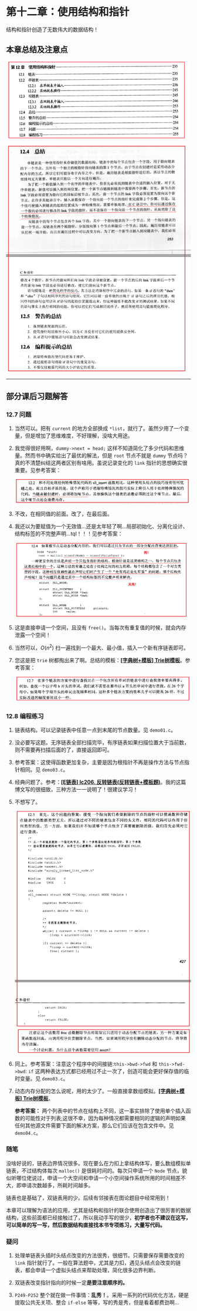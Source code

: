 # 第十二章：使用结构和指针

结构和指针创造了无数伟大的数据结构！

## 本章总结及注意点

![0](https://raw.githubusercontent.com/Y-puyu/picture/main/images/20201227161012.png)

![1](https://raw.githubusercontent.com/Y-puyu/picture/main/images/20201227161206.png)

---

## 部分课后习题解答

### 12.7 问题

1. 当然可以。把有 `current` 的地方全部换成 `*list`，就行了。虽然少用了一个变量，但是增加了思维难度，不好理解，没啥大用途。

2. 我觉得很好用啊，`dummy->next = head;` 这样不知道简化了多少代码和思维量。然而书中确实给出了最优的解法，但是 `root` 节点不就是 `dummy` 节点吗？真的不清楚纠结这两者区别有啥用。虽说记录变化的 `link` 指针的思想确实很重要。见参考答案：

    ![2](https://raw.githubusercontent.com/Y-puyu/picture/main/images/20201227162639.png)

3. 不改，在相同值的前面。改了，在最后面。

4. 我还以为要赋值为一个无效值...还是太年轻了啊...局部初始化、分离化设计、结构标签的不完整声明...tql！！！见参考答案：

    ![2](https://raw.githubusercontent.com/Y-puyu/picture/main/images/20201227163032.png)

5. 这是直接申请一个空间，且没有 `free()`。当每次有重复值的时候，就会内存泄露一个空间！

6. 当然可以，$O(n^2)$ 扫一遍找到一个最大、最小值，插入一个新有序链表即可。

7. 您这是把 `trie` 树都掏出来了啊。总结的模板：[**[字典树+模板] Trie树模板**](https://blog.csdn.net/yl_puyu/article/details/109214829)。参考答案：

    ![3](https://raw.githubusercontent.com/Y-puyu/picture/main/images/20201227164028.png)

### 12.8 编程练习

1. 链表结构。可以记录链表中任意一点到末尾的节点数量。见 `demo01.c`。

2. 没必要写这题。无序链表全部扫描完毕，有序链表如果扫描位置大于当前数，则不需要再扫描后面的了，直接返回即可。

3. 参考答案：这使得函数更加复杂，主要是因为根指针不再是操作方法与节点指针相同。见 `demo03.c`。

4. 经典问题了。参考：[**[E链表] lc206. 反转链表(反转链表+模板题)**](https://blog.csdn.net/yl_puyu/article/details/109188915)。我的这篇博文写的很细致，三种方法一一说明了！很建议学习！

5. 不想写了。

    ![4](https://raw.githubusercontent.com/Y-puyu/picture/main/images/20201227165405.png)
    ![5](https://raw.githubusercontent.com/Y-puyu/picture/main/images/20201227165533.png)

6. 同上。参考答案：注意这个程序中的间接链:`this->bwd->fwd` 和 `this->fwd->bwd`: `if` 这两种表达方式都已经用过不止一次了，创造可能会更好保存值的临时变量。见 `demo03.c`。

7. 动态内存分配的怎么说呢，用的太少了。一般直接拿数组模拟。[**[字典树+模板] Trie树模板**](https://blog.csdn.net/yl_puyu/article/details/109214829)。

    **参考答案：**
    两个列表中的节点在结构上不同，这一事实排除了使用单个插入函数的可能性对于列表;这很不幸，因为每种情况都需要相同的逻辑的声明如果任何其他源文件需要下面的解决方案，那么它们应该在包含文件中。见 `demo04.c`。

### 随笔

没啥好说的，链表边界情况很多。现在要么在力扣上拿结构体写，要么数组模拟单链表，不过结构体每次 `malloc()` 是很耗时间的。每次只申请一个 `Node` 节点，貌似听哪位佬说过，申请一个大空间和申请一个小空间操作系统所用的时间相差不大，即申请次数越多，所耗时间越多。

链表也是基础了，双链表用的少。后续有邻接表在图论题目中经常用到！

本章可以理解为语法的应用，尤其是结构和指针的联合使用创造出了很厉害的数据结构，这些前面都已经接触过了，所以我动手写的很少，**初学者也不建议在这写，可以简单的写一写，然后数据结构直接找本书专项练习，大量写代码。**

### 疑问

1. 处理单链表头插时头结点改变的方法很秀，很细节。只需要保存需要改变的 `link` 指针就行了。一般在算法题中，尤其是力扣，遇见头结点会改变的链表，都会申请一个虚拟头结点来帮助处理，简化很多边界判断。

2. 双链表改变指针指向的时候一定**是要注意顺序的。**

3. `P249-P252` 整个就在做一件事情：**乱秀！**。采用一系列的代码优化方法，硬是提取公共无关项、整合 `if-else` 等等，写的秀是秀，但是看着都费劲啊...
